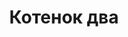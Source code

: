 ---
weight: 5
images:
- https://ic.wampi.ru/2023/05/03/8b4f2736-b4d4-400e-a3c4-be47cd2fcfbe.jpg
title: Котенок два
tags:
- kittens
- archive
---